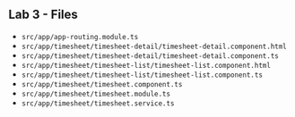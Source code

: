 ## Lab 3 - Files

- `src/app/app-routing.module.ts`
- `src/app/timesheet/timesheet-detail/timesheet-detail.component.html`
- `src/app/timesheet/timesheet-detail/timesheet-detail.component.ts`
- `src/app/timesheet/timesheet-list/timesheet-list.component.html`
- `src/app/timesheet/timesheet-list/timesheet-list.component.ts`
- `src/app/timesheet/timesheet.component.ts`
- `src/app/timesheet/timesheet.module.ts`
- `src/app/timesheet/timesheet.service.ts`
